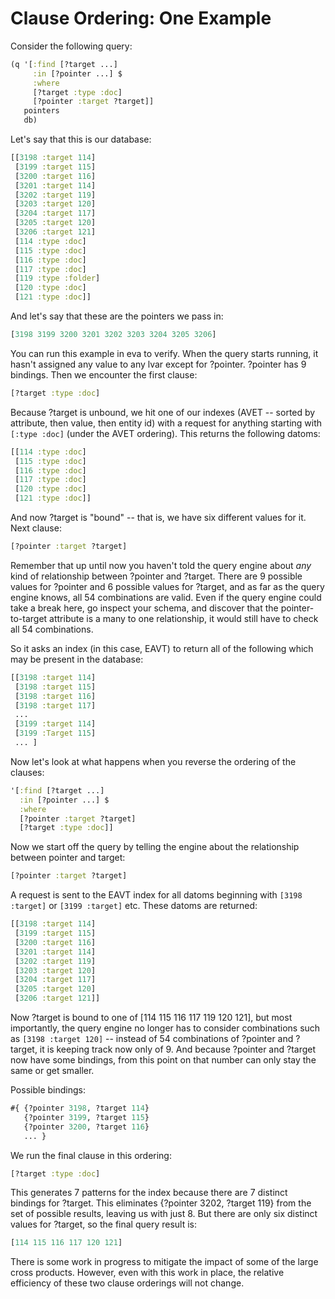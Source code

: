 # Clause Ordering: One Example

Consider the following query:

```clojure
(q '[:find [?target ...]
     :in [?pointer ...] $
     :where
     [?target :type :doc]
     [?pointer :target ?target]]
   pointers
   db)
```

Let's say that this is our database:

```clojure
[[3198 :target 114]
 [3199 :target 115]
 [3200 :target 116]
 [3201 :target 114]
 [3202 :target 119]
 [3203 :target 120]
 [3204 :target 117]
 [3205 :target 120]
 [3206 :target 121]
 [114 :type :doc]
 [115 :type :doc]
 [116 :type :doc]
 [117 :type :doc]
 [119 :type :folder]
 [120 :type :doc]
 [121 :type :doc]]
```

And let's say that these are the pointers we pass in:

```clojure
[3198 3199 3200 3201 3202 3203 3204 3205 3206]
```

You can run this example in eva to verify. When the query starts running, it hasn't assigned any value to any lvar except for ?pointer. ?pointer has 9 bindings. Then we encounter the first clause:

```clojure
[?target :type :doc]
```

Because ?target is unbound, we hit one of our indexes (AVET -- sorted by attribute, then value, then entity id) with a request for anything starting with `[:type :doc]` (under the AVET ordering). This returns the following datoms:

```clojure
[[114 :type :doc]
 [115 :type :doc]
 [116 :type :doc]
 [117 :type :doc]
 [120 :type :doc]
 [121 :type :doc]]
```

And now ?target is "bound" -- that is, we have six different values for it. Next clause:

```clojure
[?pointer :target ?target]
```

Remember that up until now you haven't told the query engine about *any* kind of relationship between ?pointer and ?target. There are 9 possible values for ?pointer and 6 possible values for ?target, and as far as the query engine knows, all 54 combinations are valid. Even if the query engine could take a break here, go inspect your schema, and discover that the pointer-to-target attribute is a many to one relationship, it would still have to check all 54 combinations.

So it asks an index (in this case, EAVT) to return all of the following which may be present in the database:

```clojure
[[3198 :target 114]
 [3198 :target 115]
 [3198 :target 116]
 [3198 :target 117]
 ...
 [3199 :target 114]
 [3199 :Target 115]
 ... ]
```

Now let's look at what happens when you reverse the ordering of the clauses:

```clojure
'[:find [?target ...]
  :in [?pointer ...] $
  :where
  [?pointer :target ?target]
  [?target :type :doc]]
```

Now we start off the query by telling the engine about the relationship between pointer and target:

```clojure
[?pointer :target ?target]
```

A request is sent to the EAVT index for all datoms beginning with `[3198 :target]` or `[3199 :target]` etc. These datoms are returned:

```clojure
[[3198 :target 114]
 [3199 :target 115]
 [3200 :target 116]
 [3201 :target 114]
 [3202 :target 119]
 [3203 :target 120]
 [3204 :target 117]
 [3205 :target 120]
 [3206 :target 121]]
```

Now ?target is bound to one of [114 115 116 117 119 120 121], but most importantly, the query engine no longer has to consider combinations such as `[3198 :target 120]` -- instead of 54 combinations of ?pointer and ?target, it is keeping track now only of 9. And because ?pointer and ?target now have some bindings, from this point on that number can only stay the same or get smaller.

Possible bindings:

```clojure
#{ {?pointer 3198, ?target 114}
   {?pointer 3199, ?target 115}
   {?pointer 3200, ?target 116}
   ... }
```

We run the final clause in this ordering:

```clojure
[?target :type :doc]
```

This generates 7 patterns for the index because there are 7 distinct bindings for ?target. This eliminates {?pointer 3202, ?target 119} from the set of possible results, leaving us with just 8. But there are only six distinct values for ?target, so the final query result is:

```clojure
[114 115 116 117 120 121]
```

There is some work in progress to mitigate the impact of some of the large cross products. However, even with this work in place, the relative efficiency of these two clause orderings will not change.
